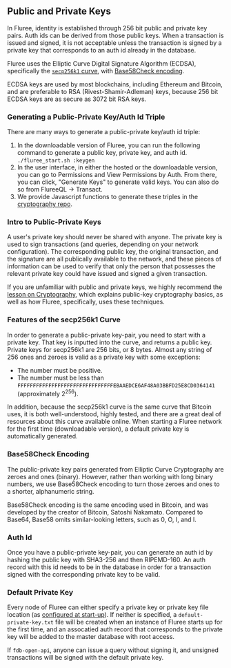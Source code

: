 ## Public and Private Keys

In Fluree, identity is established through 256 bit public and private key pairs. Auth ids can be derived from those public keys. When a transaction is issued and signed, it is not acceptable unless the transaction is signed by a private key that corresponds to an auth id already in the database. 

Fluree uses the Elliptic Curve Digital Signature Algorithm (ECDSA), specifically the [`secp256k1` curve](http://www.secg.org/sec2-v2.pdf), with [Base58Check encoding](https://en.bitcoin.it/wiki/Base58Check_encoding#Background). 

ECDSA keys are used by most blockchains, including Ethereum and Bitcoin, and are preferable to RSA (Rivest-Shamir-Adleman) keys, because 256 bit ECDSA keys are as secure as 3072 bit RSA keys. 

### Generating a Public-Private Key/Auth Id Triple

There are many ways to generate a public-private key/auth id triple:

1. In the downloadable version of Fluree, you can run the following command to generate a public key, private key, and auth id. `./fluree_start.sh :keygen`
2. In the user interface, in either the hosted or the downloadable version, you can go to Permissions and View Permissions by Auth. From there, you can click, "Generate Keys" to generate valid keys. You can also do so from FlureeQL -> Transact. 
3. We provide Javascript functions to generate these triples in the <a href="https://github.com/fluree/cryptography" target="_blank">cryptography repo</a>.

### Intro to Public-Private Keys

A user's private key should never be shared with anyone. The private key is used to sign transactions (and queries, depending on your network configuration). The corresponding public key, the original transaction, and the signature are all publically available to the network, and these pieces of information can be used to verify that only the person that possesses the relevant private key could have issued and signed a given transaction.

If you are unfamiliar with public and private keys, we highly recommend the [lesson on Cryptography](/lesson/im-cryptography/1), which explains public-key cryptography basics, as well as how Fluree, specifically, uses these techniques. 

### Features of the secp256k1 Curve

In order to generate a public-private key-pair, you need to start with a private key. That key is inputted into the curve, and returns a public key. Private keys for secp256k1 are 256 bits, or 8 bytes. Almost any string of 256 ones and zeroes is valid as a private key with some exceptions:

- The number must be  positive.
- The number must be less than `FFFFFFFFFFFFFFFFFFFFFFFFFFFFFFFEBAAEDCE6AF48A03BBFD25E8CD0364141` (approximately 2<sup>256</sup>).

In addition, because the secp256k1 curve is the same curve that Bitcoin uses, it is both well-understood, highly tested, and there are a great deal of resources about this curve available online. When starting a Fluree network for the first time (downloadable version), a default private key is automatically generated.

### Base58Check Encoding

The public-private key pairs generated from Elliptic Curve Cryptography are zeroes and ones (binary). However, rather than working with long binary numbers, we use Base58Check encoding to turn those zeroes and ones to a shorter, alphanumeric string. 

Base58Check encoding is the same encoding used in Bitcoin, and was developed by the creator of Bitcoin, Satoshi Nakamato. Compared to Base64, Base58 omits similar-looking letters, such as 0, O, I, and l. 

### Auth Id

Once you have a public-private key-pair, you can generate an auth id by hashing the public key with SHA3-256 and then RIPEMD-160. An auth record with this id needs to be in the database in order for a transaction signed with the corresponding private key to be valid.

### Default Private Key

Every node of Fluree can either specify a private key or private key file location (as [configured at start-up](/docs/getting-started/installation#config-option)). If neither is specified, a `default-private-key.txt` file will be created when an instance of Fluree starts up for the first time, and an assocatied auth record that corresponds to the private key will be added to the master database with root access. 

If `fdb-open-api`, anyone can issue a query without signing it, and unsigned transactions will be signed with the default private key. 